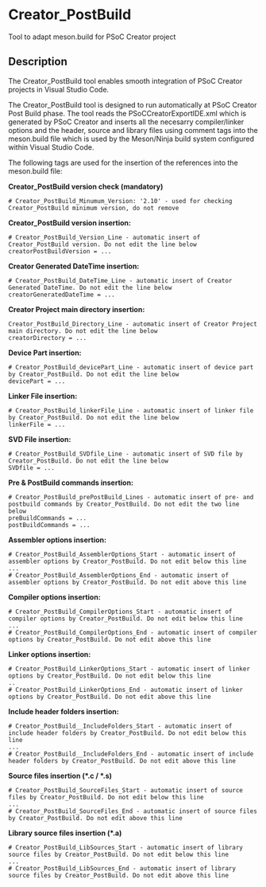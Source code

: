 # Creator_PostBuild
Tool to adapt meson.build for PSoC Creator project

## Description
The Creator_PostBuild tool enables smooth integration of PSoC Creator projects in Visual Studio Code.

The Creator_PostBuild tool is designed to run automatically at PSoC Creator Post Build phase. The tool reads the PSoCCreatorExportIDE.xml which is generated by PSoC Creator and inserts all the necesarry compiler/linker options and the header, source and library files using comment tags into the meson.build file which is used by the Meson/Ninja build system configured within Visual Studio Code.

The following tags are used for the insertion of the references into the meson.build file:

<b>Creator_PostBuild version check (mandatory)</b>
```
# Creator_PostBuild_Minumum_Version: '2.10' - used for checking Creator_PostBuild minimum version, do not remove
```
<b>Creator_PostBuild version insertion:</b>
```
# Creator_PostBuild_Version_Line - automatic insert of Creator_PostBuild version. Do not edit the line below
creatorPostBuildVersion = ...
```
<b>Creator Generated DateTime insertion:</b>
```
# Creator_PostBuild_DateTime_Line - automatic insert of Creator Generated DateTime. Do not edit the line below
creatorGeneratedDateTime = ...
```
<b>Creator Project main directory insertion:</b>
```
Creator_PostBuild_Directory_Line - automatic insert of Creator Project main directory. Do not edit the line below
creatorDirectory = ...
```
<b>Device Part insertion:</b>
```
# Creator_PostBuild_devicePart_Line - automatic insert of device part by Creator_PostBuild. Do not edit the line below
devicePart = ...
```
<b>Linker File insertion:</b>
```
# Creator_PostBuild_linkerFile_Line - automatic insert of linker file by Creator_PostBuild. Do not edit the line below
linkerFile = ...
```
<b>SVD File insertion:</b>
```
# Creator_PostBuild_SVDfile_Line - automatic insert of SVD file by Creator_PostBuild. Do not edit the line below
SVDfile = ...
```
<b>Pre & PostBuild commands insertion:</b>
```
# Creator_PostBuild_prePostBuild_Lines - automatic insert of pre- and postbuild commands by Creator_PostBuild. Do not edit the two line below
preBuildCommands = ...
postBuildCommands = ...
```
<b>Assembler options insertion:</b>
```
# Creator_PostBuild_AssemblerOptions_Start - automatic insert of assembler options by Creator_PostBuild. Do not edit below this line
...
# Creator_PostBuild_AssemblerOptions_End - automatic insert of assembler options by Creator_PostBuild. Do not edit above this line
```
<b>Compiler options insertion:</b>
```
# Creator_PostBuild_CompilerOptions_Start - automatic insert of compiler options by Creator_PostBuild. Do not edit below this line
...
# Creator_PostBuild_CompilerOptions_End - automatic insert of compiler options by Creator_PostBuild. Do not edit above this line
```
<b>Linker options insertion:</b>
```
# Creator_PostBuild_LinkerOptions_Start - automatic insert of linker options by Creator_PostBuild. Do not edit below this line
..
# Creator_PostBuild_LinkerOptions_End - automatic insert of linker options by Creator_PostBuild. Do not edit above this line
```
<b>Include header folders insertion:</b>
```
# Creator_PostBuild__IncludeFolders_Start - automatic insert of include header folders by Creator_PostBuild. Do not edit below this line
...
# Creator_PostBuild__IncludeFolders_End - automatic insert of include header folders by Creator_PostBuild. Do not edit above this line
```
<b>Source files insertion (*.c / *.s)</b>
```
# Creator_PostBuild_SourceFiles_Start - automatic insert of source files by Creator_PostBuild. Do not edit below this line
...
# Creator_PostBuild_SourceFiles_End - automatic insert of source files by Creator_PostBuild. Do not edit above this line
```
<b>Library source files insertion (*.a)</b>
```
# Creator_PostBuild_LibSources_Start - automatic insert of library source files by Creator_PostBuild. Do not edit below this line
...
# Creator_PostBuild_LibSources_End - automatic insert of library source files by Creator_PostBuild. Do not edit above this line
```
